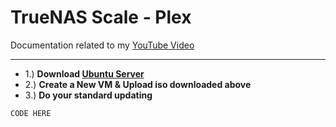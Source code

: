 # TrueNAS Scale - Plex
Documentation related to my [YouTube Video](https://www.youtube.com/@morgansmodifications)
___
- 1.) **Download [Ubuntu Server](https://ubuntu.com/download/server)**
 - 2.) **Create a New VM & Upload iso downloaded above**
 - 3.) **Do your standard updating**
```
CODE HERE
```
